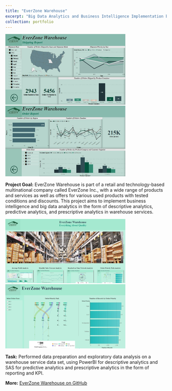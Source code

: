 ```yaml
---
title: "EverZone Warehouse"
excerpt: "Big Data Analytics and Business Intelligence Implementation based on Warehouse Service Data using Microsoft Power BI and SAS<br><br><img src='/images/pf2.jpg' style='width:400px; height: 250px'> <img src='/images/pf2.1.jpg' style='width:400px; height: 250px'>"
collection: portfolio
---
```


<img src='/images/pf2.2.jpg' style= 'width:375px; height:220px'> <img src='/images/pf2.3.jpg' style= 'width:375px; height:220px'>

**Project Goal:** EverZone Warehouse is part of a retail and technology-based multinational company called EverZone Inc., with a wide range of products and services as well as offers for various used products with tested conditions and discounts. This project aims to implement business intelligence and big data analytics in the form of descriptive analytics, predictive analytics, and prescriptive analytics in warehouse services. 

<img src='/images/pf2.4.jpg' style= 'width:375px; height:200px'> <img src='/images/pf2.5.jpg' style= 'width:375px; height:200px'>

**Task:** Performed data preparation and exploratory data analysis on a warehouse service data set, using PowerBI for descriptive analytics and SAS for predictive analytics and prescriptive analytics in the form of reporting and KPI.

**More:** [EverZone Warehouse on GitHub](https://github.com/antonettekelly/EverZone-Warehouse)
